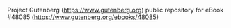 Project Gutenberg (https://www.gutenberg.org) public repository for eBook #48085 (https://www.gutenberg.org/ebooks/48085)
